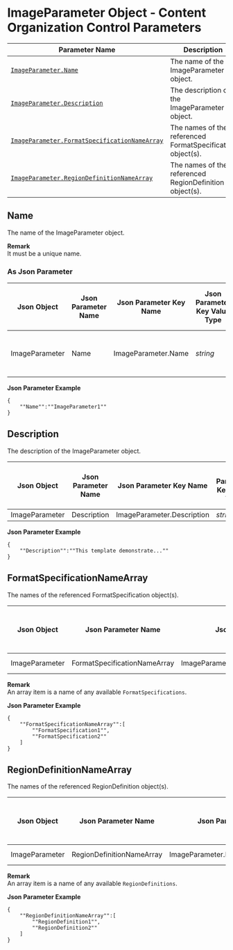 # ImageParameter Object - Content Organization Control Parameters

 | Parameter Name | Description |
 | -------------- | ----------- | 
 | [`ImageParameter.Name`](#name) | The name of the ImageParameter object. |
 | [`ImageParameter.Description`](#description) | The description of the ImageParameter object. |
 | [`ImageParameter.FormatSpecificationNameArray`](#formatspecificationnamearray) | The names of the referenced FormatSpecification object(s). |
 | [`ImageParameter.RegionDefinitionNameArray`](#regiondefinitionnamearray) | The names of the referenced RegionDefinition object(s). |
 
 
 
## Name
The name of the ImageParameter object.  

**Remark**    
It must be a unique name.

### As Json Parameter

| Json Object |	Json Parameter Name |	Json Parameter Key Name | Json Parameter Key Value Type |	Json Parameter Key Default Value |
| ----------- | ------------------- | ----------------------- | ----------------------------- | ------------------------------- |
| ImageParameter | Name | ImageParameter.Name | *string* | It must be a mandatory setting value. |

**Json Parameter Example**   
```
{
    ""Name"":""ImageParameter1""
}
```
 
## Description
The description of the ImageParameter object.

| Json Object |	Json Parameter Name |	Json Parameter Key Name | Json Parameter Key Value Type |	Json Parameter Key Default Value |
| ----------- | ------------------- | ----------------------- | ----------------------------- | ------------------------------- |
| ImageParameter | Description | ImageParameter.Description | *string* | `""` |

**Json Parameter Example**   
```
{
    ""Description"":""This template demonstrate...""
}
```
  

## FormatSpecificationNameArray
The names of the referenced FormatSpecification object(s). 

| Json Object |	Json Parameter Name |	Json Parameter Key Name | Json Parameter Key Value Type |	Json Parameter Key Default Value |
| ----------- | ------------------- | ----------------------- | ----------------------------- | ------------------------------- |
| ImageParameter | FormatSpecificationNameArray | ImageParameter.FormatSpecificationNameArray | *string Array* | `null` |

**Remark**   
An array item is a name of any available `FormatSpecifications`.    

**Json Parameter Example**   
```
{
    ""FormatSpecificationNameArray"":[
        ""FormatSpecification1"",
        ""FormatSpecification2""
    ]
}
```

## RegionDefinitionNameArray
The names of the referenced RegionDefinition object(s). 

| Json Object |	Json Parameter Name |	Json Parameter Key Name | Json Parameter Key Value Type |	Json Parameter Key Default Value |
| ----------- | ------------------- | ----------------------- | ----------------------------- | ------------------------------- |
| ImageParameter | RegionDefinitionNameArray | ImageParameter.RegionDefinitionNameArray | *string Array* | `null` |

**Remark**   
An array item is a name of any available `RegionDefinitions`.    

**Json Parameter Example**   
```
{
    ""RegionDefinitionNameArray"":[
        ""RegionDefinition1"",
        ""RegionDefinition2""
    ]
}
```
